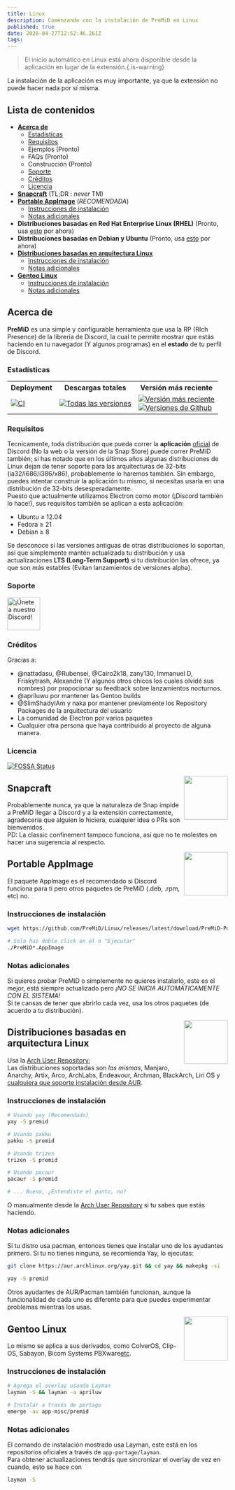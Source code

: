 ```yaml
---
title: Linux
description: Comenzando con la instalación de PreMiD en Linux
published: true
date: 2020-04-27T12:52:46.261Z
tags:
---
```


> El inicio automático en Linux está ahora disponible desde la aplicación en lugar de la extensión.{.is-warning}

La instalación de la aplicación es muy importante, ya que la extensión no puede hacer nada por sí misma.

## Lista de contenidos

- **[Acerca de](#about)**
  - [Estadísticas](#stats)
  - [Requisitos](#requirements)
  - Ejemplos (Pronto)
  - FAQs (Pronto)
  - Construcción (Pronto)
  - [Soporte](#support)
  - [Créditos](#credits)
  - [Licencia](#license)
- **[Snapcraft](#snapcraft)** (TL;DR : _never_ TM️)
- **[Portable AppImage](#portable-appimage)** (_RECOMENDADA_)
  - [Instrucciones de instalación](#installation-instructions)
  - [Notas adicionales](#additional-notes)
- **Distribuciones basadas en Red Hat Enterprise Linux (RHEL)** (Pronto, usa [esto](#portable-appimage) por ahora)
- **Distribuciones basadas en Debian y Ubuntu** (Pronto, usa [esto](#portable-appimage) por ahora)
- **[Distribuciones basadas en arquitectura Linux](#arch-linux-based-distributions)**
  - [Instrucciones de instalación](#installation-instructions-1)
  - [Notas adicionales](#additional-notes-1)
- **[Gentoo Linux](#gentoo-linux)**
  - [Instrucciones de instalación](#installation-instructions-2)
  - [Notas adicionales](#additional-notes-2)

<a name="about"></a>

## Acerca de

**PreMiD** es una simple y configurable herramienta que usa la RP (RIch Presence) de la librería de Discord, la cual te permite mostrar que estás haciendo en tu navegador (Y algunos programas) en el **estado** de tu perfil de Discord.

<a name="stats"></a>

### Estadísticas

<table>
  <tr>
    <th>Deployment</th>
    <th>Descargas totales</th>
    <th>Versión más reciente</th>
  </tr>
  <tr>
    <td><a href="https://github.com/PreMiD/Linux/actions"><img src="https://github.com/PreMiD/Linux/workflows/CI/badge.svg?branch=master&event=push" alt="CI"></a></td>
    <td><a href="https://github.com/PreMiD/Linux/releases"><img src="https://img.shields.io/github/downloads/PreMiD/Linux/total.svg?maxAge=86400" alt="Todas las versiones"></a></td>
    <td><a href="https://github.com/PreMiD/Linux/releases/latest"><img src="https://img.shields.io/github/v/release/PreMiD/Linux.svg?maxAge=86400" alt="Versión más reciente"><br><img src="https://img.shields.io/github/downloads/PreMiD/Linux/latest/total.svg?maxAge=86400" alt="Versiones de Github"></a></td>
  </tr>
</table>

<a name="requirements"></a>

### Requisitos

Tecnicamente, toda distribución que pueda correr la **aplicación** [oficial](https://discordapp.com/download) de Discord (No la web o la versión de la Snap Store) puede correr PreMiD también; si has notado que en los últimos años algunas distribuciones de Linux dejan de tener soporte para las arquitecturas de 32-bits (ia32/i686/i386/x86), probablemente lo haremos también. Sin embargo, puedes intentar construir la aplicación tu mismo, si necesitas usarla en una distribución de 32-bits desesperadamente.</br> Puesto que actualmente utilizamos Electron como motor (¡Discord también lo hace!), sus requisitos también se aplican a esta aplicación:

- Ubuntu ≥ 12.04
- Fedora ≥ 21
- Debian ≥ 8

Se desconoce si las versiones antiguas de otras distribuciones lo soportan, así que simplemente mantén actualizada tu distribución y usa actualizaciones **LTS (Long-Term Support)** si tu distribución las ofrece, ya que son más estables (Evitan lanzamientos de versiones alpha).

<a name="support"></a>

### Soporte

<div>
  <a target="_blank" href="https://discord.gg/WvfVZ8T" title="¡Únete a nuestro Discord!">
    <img height="75px" draggable="false" src="https://discordapp.com/api/guilds/493130730549805057/widget.png?style=banner2" alt="¡Únete a nuestro Discord!">
  </a>
</div>

<a name="credits"></a>

### Créditos

Gracias a:

- @nattadasu, @Rubensei, @Cairo2k18, zany130, Immanuel D, Friskytrash, Alexandre (Y algunos otros chicos los cuales olvidé sus nombres) por propocionar su feedback sobre lanzamientos nocturnos.
- @apriluwu por mantener las Gentoo builds
- @SlimShadyIAm y naka por mantener previamente los Repository Packages de la arquitectura del usuario
- La comunidad de Electron por varios paquetes
- Cualquier otra persona que haya contribuido al proyecto de alguna manera.

<a name="license"></a>

### Licencia

[![FOSSA Status](https://app.fossa.io/api/projects/git%2Bgithub.com%2FPreMiD%2FLinux.svg?type=large)](https://app.fossa.io/projects/git%2Bgithub.com%2FPreMiD%2FLinux?ref=badge_large)

<img src="https://i.imgur.com/ACAxtmA.png" width="100" height="100" align="right"></img>
<a name="snapcraft"></a>

## Snapcraft

Probablemente nunca, ya que la naturaleza de Snap impide a PreMiD llegar a Discord y a la extensión correctamente,</br> agradecería que alguien lo hiciera, cualquier idea o PRs son bienvenidos.</br> PD: La classic confinement tampoco funciona, así que no te molestes en hacer una sugerencia al respecto.

<img src="https://i.imgur.com/qEZOOfU.png" width="100" height="100" align="right"></img>
<a name="appimage"></a>

## Portable AppImage

El paquete AppImage es el recomendado si Discord funciona para ti pero otros paquetes de PreMiD (.deb, .rpm, etc) no.

<a name="appimageinstall"></a>

### Instrucciones de instalación

```bash
wget https://github.com/PreMiD/Linux/releases/latest/download/PreMiD-Portable.AppImage && chmod a+x PreMiD*.AppImage
```

```bash
# Solo haz doble click en él o "Ejecutar"
./PreMiD*.AppImage
```

<a name="appimagenotes"></a>

### Notas adicionales

Si quieres probar PreMiD o simplemente no quieres instalarlo, este es el mejor, está siempre actualizado pero _¡NO SE INICIA AUTOMÁTICAMENTE CON EL SISTEMA!_</br> Si te cansas de tener que abrirlo cada vez, usa los otros paquetes (de acuerdo a tu distribución).

<a name="arch"></a>
<img src="https://i.imgur.com/NBevNlU.png" width="100" height="100" align="right"></img>

## Distribuciones basadas en arquitectura Linux

Usa la [Arch User Repository](https://aur.archlinux.org/packages/premid);</br> Las distribuciones soportadas son _las mismas_, Manjaro, Anarchy, Artix, Arco, ArchLabs, Endeavour, Archman, BlackArch, Liri OS y [cualquiera que soporte instalación desde AUR](https://wiki.archlinux.org/index.php/Arch-based_distributions#Active).

<a name="archinstall"></a>

### Instrucciones de instalación

```bash
# Usando yay (Recomendado)
yay -S premid
```

```bash
# Usando pakku
pakku -S premid
```

```bash
# Usando trizen
trizen -S premid
```

```bash
# Usando pacaur
pacaur -S premid
```

```bash
# ... Bueno, ¿Entendiste el punto, no?
```

O manualmente desde la [Arch User Repository](https://aur.archlinux.org/packages/premid) si tu sabes que estás haciendo.

<a name="archnotes"></a>

### Notas adicionales

Si tu distro usa pacman, entonces tienes que instalar uno de los ayudantes primero. Si tu no tienes ninguna, se recomienda Yay, lo ejecutas:

```bash
git clone https://aur.archlinux.org/yay.git && cd yay && makepkg -si
```

```bash
yay -S premid
```

Otros ayudantes de AUR/Pacman también funcionan, aunque la funcionalidad de cada uno es diferente para que puedes experimentar problemas mientras los usas.

<img src="https://i.imgur.com/Kv1X2to.png" width="100" height="100" align="right"></img>
<a name="gentoo"></a>

## Gentoo Linux

Lo mismo se aplica a sus derivados, como ColverOS, Clip-OS, Sabayon, Bicom Systems PBXware[etc](https://wiki.gentoo.org/wiki/Distributions_based_on_Gentoo#Active_projects).

<a name="gentooinstall"></a>

### Instrucciones de instalación

```bash
# Agrega el overlay usando Layman
layman -S && layman -a apriluw
```

```bash
# Instalar a través de portage
emerge -av app-misc/premid
```

<a name="gentoonotes"></a>

### Notas adicionales

El comando de instalación mostrado usa Layman, este está en los repositorios oficiales a través de `app-portage/layman`.<br> Para obtener actualizaciones tendrás que sincronizar el overlay de vez en cuando, esto se hace con

```bash
layman -S
```